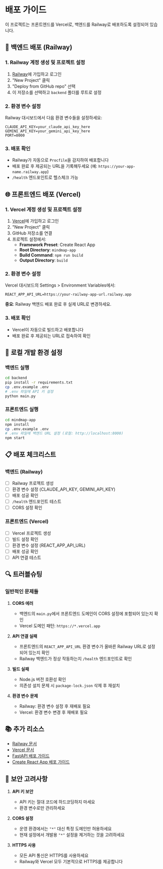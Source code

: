 # 배포 가이드

이 프로젝트는 프론트엔드를 Vercel로, 백엔드를 Railway로 배포하도록 설정되어 있습니다.

## 🚀 백엔드 배포 (Railway)

### 1. Railway 계정 생성 및 프로젝트 설정

1. [Railway](https://railway.app)에 가입하고 로그인
2. "New Project" 클릭
3. "Deploy from GitHub repo" 선택
4. 이 저장소를 선택하고 `backend` 폴더를 루트로 설정

### 2. 환경 변수 설정

Railway 대시보드에서 다음 환경 변수들을 설정하세요:

```
CLAUDE_API_KEY=your_claude_api_key_here
GEMINI_API_KEY=your_gemini_api_key_here
PORT=8000
```

### 3. 배포 확인

- Railway가 자동으로 `Procfile`을 감지하여 배포합니다
- 배포 완료 후 제공되는 URL을 기록해두세요 (예: `https://your-app-name.railway.app`)
- `/health` 엔드포인트로 헬스체크 가능

## 🌐 프론트엔드 배포 (Vercel)

### 1. Vercel 계정 생성 및 프로젝트 설정

1. [Vercel](https://vercel.com)에 가입하고 로그인
2. "New Project" 클릭
3. GitHub 저장소를 연결
4. 프로젝트 설정에서:
   - **Framework Preset**: Create React App
   - **Root Directory**: `mindmap-app`
   - **Build Command**: `npm run build`
   - **Output Directory**: `build`

### 2. 환경 변수 설정

Vercel 대시보드의 Settings > Environment Variables에서:

```
REACT_APP_API_URL=https://your-railway-app-url.railway.app
```

**중요**: Railway 백엔드 배포 완료 후 실제 URL로 변경하세요.

### 3. 배포 확인

- Vercel이 자동으로 빌드하고 배포합니다
- 배포 완료 후 제공되는 URL로 접속하여 확인

## 🔧 로컬 개발 환경 설정

### 백엔드 실행

```bash
cd backend
pip install -r requirements.txt
cp .env.example .env
# .env 파일에 API 키 설정
python main.py
```

### 프론트엔드 실행

```bash
cd mindmap-app
npm install
cp .env.example .env
# .env 파일에 백엔드 URL 설정 (로컬: http://localhost:8000)
npm start
```

## 📋 배포 체크리스트

### 백엔드 (Railway)
- [ ] Railway 프로젝트 생성
- [ ] 환경 변수 설정 (CLAUDE_API_KEY, GEMINI_API_KEY)
- [ ] 배포 성공 확인
- [ ] `/health` 엔드포인트 테스트
- [ ] CORS 설정 확인

### 프론트엔드 (Vercel)
- [ ] Vercel 프로젝트 생성
- [ ] 빌드 설정 확인
- [ ] 환경 변수 설정 (REACT_APP_API_URL)
- [ ] 배포 성공 확인
- [ ] API 연결 테스트

## 🔍 트러블슈팅

### 일반적인 문제들

1. **CORS 에러**
   - 백엔드의 `main.py`에서 프론트엔드 도메인이 CORS 설정에 포함되어 있는지 확인
   - Vercel 도메인 패턴: `https://*.vercel.app`

2. **API 연결 실패**
   - 프론트엔드의 `REACT_APP_API_URL` 환경 변수가 올바른 Railway URL로 설정되어 있는지 확인
   - Railway 백엔드가 정상 작동하는지 `/health` 엔드포인트로 확인

3. **빌드 실패**
   - Node.js 버전 호환성 확인
   - 의존성 설치 문제 시 `package-lock.json` 삭제 후 재설치

4. **환경 변수 문제**
   - Railway: 환경 변수 설정 후 재배포 필요
   - Vercel: 환경 변수 변경 후 재배포 필요

## 📚 추가 리소스

- [Railway 문서](https://docs.railway.app/)
- [Vercel 문서](https://vercel.com/docs)
- [FastAPI 배포 가이드](https://fastapi.tiangolo.com/deployment/)
- [Create React App 배포 가이드](https://create-react-app.dev/docs/deployment/)

## 🔐 보안 고려사항

1. **API 키 보안**
   - API 키는 절대 코드에 하드코딩하지 마세요
   - 환경 변수로만 관리하세요

2. **CORS 설정**
   - 운영 환경에서는 `"*"` 대신 특정 도메인만 허용하세요
   - 현재 설정에서 개발용 `"*"` 설정을 제거하는 것을 고려하세요

3. **HTTPS 사용**
   - 모든 API 통신은 HTTPS를 사용하세요
   - Railway와 Vercel 모두 기본적으로 HTTPS를 제공합니다
